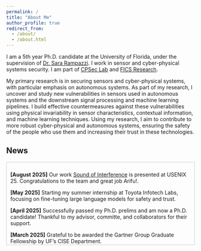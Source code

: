 ```yaml
---
permalink: /
title: "About Me"
author_profile: true
redirect_from: 
  - /about/
  - /about.html
---
```


I am a 5th year Ph.D. candidate at the University of Florida, under the supervision of [Dr. Sara Rampazzi](https://sararampazzi.com/). I work in sensor and cyber-physical systems security. I am part of [CPSec Lab](https://sararampazzi.com/CPSecLab.html) and [FICS Research](https://fics.institute.ufl.edu/).

My primary research is in securing sensors and cyber-physical systems, with particular emphasis on autonomous systems. As part of my research, I uncover and study new vulnerabilities in sensors used in autonomous systems and the downstream signal processing and machine learning pipelines. I build effective countermeasures against these vulnerabilities using physical invariability in sensor characteristics, contextual information, and machine learning techniques. Using my research, I aim to contribute to more robust cyber-physical and autonomous systems, ensuring the safety of the people who use them and increasing their trust in these technologies.



<h2 id="news">News</h2>
<div style="max-height: 200px; overflow-y: auto; border: 1px solid #ccc; padding: 10px;">

<p><strong>[August 2025]</strong> Our work <a href="hhttps://www.usenix.org/conference/usenixsecurity25/presentation/onishi">Sound of Interference</a> is presented at USENIX 25. Congratulations to the team and great job Arifu!.</p>

<p><strong>[May 2025]</strong> Starting my summer internship at Toyota Infotech Labs, focusing on fine-tuning large language models for safety and trust.</p>

<p><strong>[April 2025]</strong> Successfully passed my Ph.D. prelims and am now a Ph.D. candidate! Thankful to my advisor, committe, and collaborators for their support.</p>

<p><strong>[March 2025]</strong> Grateful to be awarded the Gartner Group Graduate Fellowship by UF’s CISE Department.</p>

<p><strong>[Feb 2025]</strong> I will be serving as the program committe member for VehicleSec 25 (Co-located with USENIX). Please consider submitting</p>

<p><strong>[Jan 2025]</strong> Our demonstrating a novel elecromagnetic side-channel on digital microphones was accepted to USENIX 2025. Congratulations to the team!!</p>

<p><strong>[Nov 2024]</strong> Our paper <a href="https://www.ndss-symposium.org/ndss-paper/invisible-reflections-leveraging-infrared-laser-reflections-to-target-traffic-sign-perception/">Invisible Reflections</a> was selected as the Applied Research Competition Finalist at CSAW '24 (Top 7%).</p></div>


